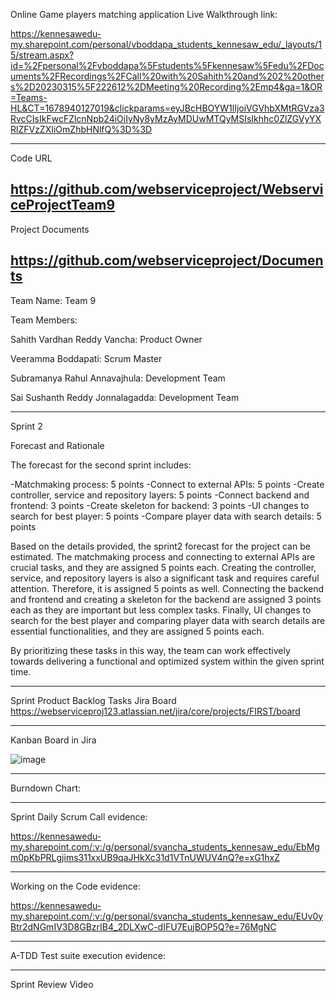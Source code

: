 Online Game players matching application
Live Walkthrough link:

https://kennesawedu-my.sharepoint.com/personal/vboddapa_students_kennesaw_edu/_layouts/15/stream.aspx?id=%2Fpersonal%2Fvboddapa%5Fstudents%5Fkennesaw%5Fedu%2FDocuments%2FRecordings%2FCall%20with%20Sahith%20and%202%20others%2D20230315%5F222612%2DMeeting%20Recording%2Emp4&ga=1&OR=Teams-HL&CT=1678940127019&clickparams=eyJBcHBOYW1lIjoiVGVhbXMtRGVza3RvcCIsIkFwcFZlcnNpb24iOiIyNy8yMzAyMDUwMTQyMSIsIkhhc0ZlZGVyYXRlZFVzZXIiOmZhbHNlfQ%3D%3D

--------------------------------------------------------------------------------------------------------------
Code URL

https://github.com/webserviceproject/WebserviceProjectTeam9
--------------------------------------------------------------------------------------------------------------
Project Documents

https://github.com/webserviceproject/Documents
--------------------------------------------------------------------------------------------------------------
Team Name: Team 9

Team Members:

Sahith Vardhan Reddy Vancha: Product Owner

Veeramma Boddapati: Scrum Master

Subramanya Rahul Annavajhula: Development Team

Sai Sushanth Reddy Jonnalagadda: Development Team

--------------------------------------------------------------------------------------------------------------

Sprint 2

Forecast and Rationale

The forecast for the second sprint includes:

-Matchmaking process: 5 points
-Connect to external APIs: 5 points
-Create controller, service and repository layers: 5 points
-Connect backend and frontend: 3 points
-Create skeleton for backend: 3 points
-UI changes to search for best player: 5 points
-Compare player data with search details: 5 points

Based on the details provided, the sprint2 forecast for the project can be estimated. The matchmaking process and connecting to external APIs are crucial tasks, and they are assigned 5 points each. Creating the controller, service, and repository layers is also a significant task and requires careful attention. Therefore, it is assigned 5 points as well. Connecting the backend and frontend and creating a skeleton for the backend are assigned 3 points each as they are important but less complex tasks. Finally, UI changes to search for the best player and comparing player data with search details are essential functionalities, and they are assigned 5 points each. 

By prioritizing these tasks in this way, the team can work effectively towards delivering a functional and optimized system within the given sprint time.



--------------------------------------------------------------------------------------------------------------

Sprint Product Backlog Tasks Jira Board
https://webserviceproj123.atlassian.net/jira/core/projects/FIRST/board

--------------------------------------------------------------------------------------------------------------

Kanban Board in Jira

![image](https://user-images.githubusercontent.com/71249872/229991811-cdc17d7c-7240-45a5-bdec-918cd770e1e9.png)


--------------------------------------------------------------------------------------------------------------

Burndown Chart:



--------------------------------------------------------------------------------------------------------------
Sprint Daily Scrum Call evidence:

https://kennesawedu-my.sharepoint.com/:v:/g/personal/svancha_students_kennesaw_edu/EbMgm0pKbPRLgjims311xxUB9qaJHkXc31d1VTnUWUV4nQ?e=xG1hxZ

--------------------------------------------------------------------------------------------------------------
Working on the Code evidence:

https://kennesawedu-my.sharepoint.com/:v:/g/personal/svancha_students_kennesaw_edu/EUv0yBtr2dNGmIV3D8GBzrIB4_2DLXwC-dIFU7EujBOP5Q?e=76MgNC

--------------------------------------------------------------------------------------------------------------
A-TDD Test suite execution evidence:




--------------------------------------------------------------------------------------------------------------

Sprint Review Video




